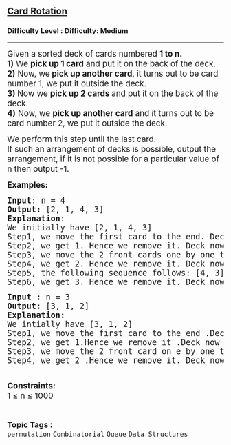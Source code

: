 <h2><a href="https://www.geeksforgeeks.org/problems/card-rotation5834/1?page=2&category=Queue&sortBy=difficulty">Card Rotation</a></h2><h3>Difficulty Level : Difficulty: Medium</h3><hr><div class="problems_problem_content__Xm_eO"><p><span style="font-size: 14pt;">Given a sorted deck of cards numbered <strong>1 to n.</strong><br><strong>1)</strong> We <strong>pick up 1 card</strong> and put it on the back of the deck.<br><strong>2)</strong> Now, we<strong> pick up another card</strong>, it turns out to be card number 1, we put it outside the deck.<br><strong>3) </strong>Now we <strong>pick up 2 cards </strong>and put it on the back of the deck.<br><strong>4)</strong> Now, we <strong>pick up another card</strong> and it turns out to be card number 2, we put it outside the deck.</span></p>
<p><span style="font-size: 14pt;">We perform this step until the last card.<br>If such an arrangement of decks is possible, output the arrangement, if it is not possible for a particular value of n then output -1.</span></p>
<p><span style="font-size: 14pt;"><strong>Examples:</strong></span></p>
<pre><span style="font-size: 14pt;"><strong>Input</strong>: n = 4
<strong>Output: </strong>[2, 1, 4, 3]
<strong>Explanation</strong>:
We initially have [2, 1, 4, 3]
Step1, we move the first card to the end. Deck now is: [1, 4, 3, 2]
Step2, we get 1. Hence we remove it. Deck now is: [4, 3, 2]
Step3, we move the 2 front cards one by one to the end  ([4, 3, 2] -&gt; [3, 2, 4] -&gt; [2, 4, 3]) Deck now is: [2, 4, 3].
Step4, we get 2. Hence we remove it. Deck now is: [4, 3]
Step5, the following sequence follows: [4, 3] -&gt; [3, 4] -&gt; [4, 3] -&gt; [3, 4]. Deck now is: [3, 4] </span><br><span style="font-size: 14pt;">Step6, we get 3. Hence we remove it. Deck now is: [4] Finally, we're left with a single card and thus, we stop. </span></pre>
<pre><span style="font-size: 14pt;"><strong>Input : </strong>n = 3<strong><br>Output:</strong> [3, 1, 2]<strong><br>Explanation:<br></strong>We intially have [3, 1, 2]<br>Step1, we move the first card to the end .Deck now is : [1, 2, 3]<br>Step2, we get 1.Hence we remove it .Deck now is : [2,3]<br>Step3, we move the 2 front card on e by one to the end ([2,3] -&gt; [3,2] -&gt; [2,3]) Deck now is : [2, 3].<br>Step4, we get 2 .Hence we remove it. Deck now is : [3] Finally, we're left with single card and thus ,we stop .</span></pre>
<p><span style="font-size: 14pt;"><strong><br>Constraints:</strong><br>1 ≤ n ≤ 1000</span></p></div><br><p><span style=font-size:18px><strong>Topic Tags : </strong><br><code>permutation</code>&nbsp;<code>Combinatorial</code>&nbsp;<code>Queue</code>&nbsp;<code>Data Structures</code>&nbsp;